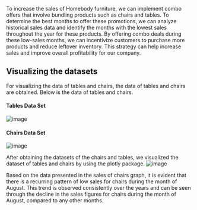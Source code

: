 To increase the sales of Homebody furniture, we can implement combo offers that involve bundling products such as chairs and tables. To determine the best months to offer these promotions, we can analyze historical sales data and identify the months with the lowest sales throughout the year for these products. By offering combo deals during these low-sales months, we can incentivize customers to purchase more products and reduce leftover inventory. This 
strategy can help increase sales and improve overall profitability for our company.
## Visualizing the datasets
For visualizing the data of tables and chairs, the data of tables and chairs are obtained. Below is the data of tables and chairs.

#### Tables Data Set
![image](https://github.com/saichaithanya6/Supply-Chain-project/assets/111531760/d594995e-16dc-4b7c-9779-581319e73d27)

#### Chairs Data Set
![image](https://github.com/saichaithanya6/Supply-Chain-project/assets/111531760/117956fe-553d-4769-aeaa-d40edc2b208e)


After obtaining the datasets of the chairs and tables, we visualized the dataset of tables and chairs by using the plotly package.
![image](https://github.com/saichaithanya6/Supply-Chain-project/assets/111531760/9ea9b8d5-1dcb-4788-9040-ef487af571d6)

Based on the data presented in the sales of chairs graph, it is evident that there is a recurring pattern of low sales for chairs during the month of August. This trend is
observed consistently over the years and can be seen through the decline in the sales figures for chairs during the month of August, compared to any other months.





